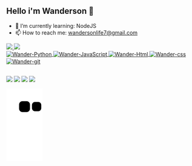 ## Hello i'm Wanderson 👋


- 🐍 I’m currently learning: NodeJS
- 📫 How to reach me: wandersonlife7@gmail.com

<div>
  <a href="https://github.com/wandergale">
  <img height="165em" src="https://github-readme-stats.vercel.app/api?username=wandergale&show_icons=True&theme=dark&include_all_commits=true&count_private=true">
  <img height="165em" src="https://github-readme-stats.vercel.app/api/top-langs/?username=wandergale&layout=compact&langs_count=16&theme=dark">
</div>
<div>
    <img align="center" alt="Wander-Python" height="35" width="40" src="https://cdn.jsdelivr.net/gh/devicons/devicon/icons/python/python-original.svg">
    <img align="center" alt="Wander-JavaScript" height="35" width="40" src="https://cdn.jsdelivr.net/gh/devicons/devicon/icons/javascript/javascript-original.svg">
    <img align="center" alt="Wander-Html" height="35" width="40" src="https://cdn.jsdelivr.net/gh/devicons/devicon/icons/html5/html5-original.svg">
    <img align="center" alt="Wander-css" height="35" width="40" src="https://cdn.jsdelivr.net/gh/devicons/devicon/icons/css3/css3-original.svg">
    <img align="center" alt="Wander-git" height="35" width="40" src="https://cdn.jsdelivr.net/gh/devicons/devicon/icons/git/git-original.svg">
</div>
  
 ##
  
<div>
  <a href="https://www.instagram.com/wanderson.gale/" targe="_blank"><img src="https://img.shields.io/badge/Instagram-E4405F?style=for-the-badge&logo=instagram&logoColor=white" taget="_blank"></a>
  <a href="https://www.linkedin.com/in/wanderson-oliveira-077943210/" targe="_blank"><img src="https://img.shields.io/badge/LinkedIn-0077B5?style=for-the-badge&logo=linkedin&logoColor=white" taget="_blank"></a>
  <a href="https://www.reddit.com/user/wandergale" targe="_blank"><img src="https://img.shields.io/badge/Reddit-FF4500?style=for-the-badge&logo=reddit&logoColor=white" taget="_blank"></a>
  <a href="mailto:wandersonlife7@gmail.com" targe="_blank"><img src="https://img.shields.io/badge/Gmail-D14836?style=for-the-badge&logo=gmail&logoColor=white" taget="_blank"></a>
  
  ![Snake animation](https://github.com/wandergale/wandergale/blob/output/github-contribution-grid-snake.svg)
  
</div>
